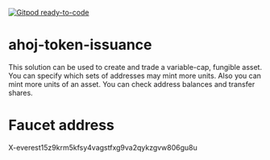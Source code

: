 [![Gitpod ready-to-code](https://img.shields.io/badge/Gitpod-ready--to--code-blue?logo=gitpod)](https://gitpod.io/#https://github.com/bayroio/ahoj-token-issuance)

# ahoj-token-issuance
This solution can be used to create and trade a variable-cap, fungible asset. You can specify which sets of addresses may mint more units. Also you can mint more units of an asset. You can check address balances and transfer shares.

# Faucet address
X-everest15z9krm5kfsy4vagstfxg9va2qykzgvw806gu8u
